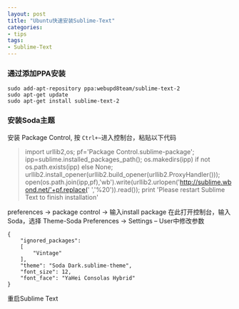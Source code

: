 ```yaml
---
layout: post
title: "Ubuntu快速安装Sublime-Text"
categories:
- tips
tags:
- Sublime-Text
---
```


### 通过添加PPA安装
```
sudo add-apt-repository ppa:webupd8team/sublime-text-2
sudo apt-get update
sudo apt-get install sublime-text-2
```

### 安装Soda主题
安装 Package Control, 按 `Ctrl+~`进入控制台，粘贴以下代码
> import urllib2,os; pf='Package Control.sublime-package'; ipp=sublime.installed_packages_path(); os.makedirs(ipp) if not os.path.exists(ipp) else None; urllib2.install_opener(urllib2.build_opener(urllib2.ProxyHandler())); open(os.path.join(ipp,pf),'wb').write(urllib2.urlopen('http://sublime.wbond.net/'+pf.replace(' ','%20')).read()); print 'Please restart Sublime Text to finish installation'

preferences -> package control -> 输入install package
在此打开控制台，输入Soda，选择 Theme-Soda
Preferences -> Settings – User中修改参数
```
{
    "ignored_packages":
    [
        "Vintage"
    ],
    "theme": "Soda Dark.sublime-theme",
    "font_size": 12,
    "font_face": "YaHei Consolas Hybrid"
}
```
重启Sublime Text


